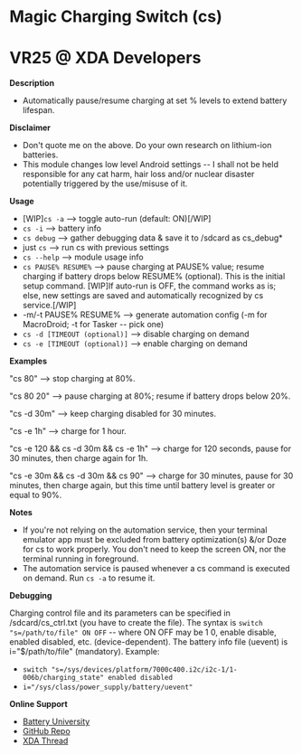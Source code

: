 # Magic Charging Switch (cs)
# VR25 @ XDA Developers


**Description**
- Automatically pause/resume charging at set % levels to extend battery lifespan.


**Disclaimer**
- Don't quote me on the above. Do your own research on lithium-ion batteries.
- This module changes low level Android settings -- I shall not be held responsible for any cat harm, hair loss and/or nuclear disaster potentially triggered by the use/misuse of it.


**Usage**
- [WIP]`cs -a` --> toggle auto-run (default: ON)[/WIP]
- `cs -i` --> battery info
- `cs debug` --> gather debugging data & save it to /sdcard as cs_debug*
- just `cs` --> run cs with previous settings
- `cs --help` --> module usage info
- `cs PAUSE% RESUME%` --> pause charging at PAUSE% value; resume charging if battery drops below RESUME% (optional). This is the initial setup command. [WIP]If auto-run is OFF, the command works as is; else, new settings are saved and automatically recognized by cs service.[/WIP]
- -m/-t PAUSE% RESUME% --> generate automation config (-m for MacroDroid; -t for Tasker -- pick one)
- `cs -d [TIMEOUT (optional)]` --> disable charging on demand
- `cs -e [TIMEOUT (optional)]` --> enable charging on demand


**Examples**

"cs 80" --> stop charging at 80%.

"cs 80 20" --> pause charging at 80%; resume if battery drops below 20%.

"cs -d 30m" --> keep charging disabled for 30 minutes.

"cs -e 1h" --> charge for 1 hour.

"cs -e 120 && cs -d 30m && cs -e 1h" --> charge for 120 seconds, pause for 30 minutes, then charge again for 1h.

"cs -e 30m && cs -d 30m && cs 90" --> charge for 30 minutes, pause for 30 minutes, then charge again, but this time until battery level is greater or equal to 90%.


**Notes**

- If you're not relying on the automation service, then your terminal emulator app must be excluded from battery optimization(s) &/or Doze for cs to work properly. You don't need to keep the screen ON, nor the terminal running in foreground.
- The automation service is paused whenever a cs command is executed on demand. Run `cs -a` to resume it.


**Debugging**

Charging control file and its parameters can be specified in /sdcard/cs_ctrl.txt (you have to create the file). The syntax is `switch "s=/path/to/file" ON OFF` -- where ON OFF may be 1 0, enable disable, enabled disabled, etc. (device-dependent). The battery info file (uevent) is i="$/path/to/file" (mandatory). Example:

- `switch "s=/sys/devices/platform/7000c400.i2c/i2c-1/1-006b/charging_state" enabled disabled`
- `i="/sys/class/power_supply/battery/uevent"`


**Online Support**
- [Battery University](http://batteryuniversity.com/learn/article/how_to_prolong_lithium_based_batteries)
- [GitHub Repo](https://github.com/Magisk-Modules-Repo/Magic-Charging-Switch)
- [XDA Thread](https://forum.xda-developers.com/apps/magisk/module-magic-charging-switch-cs-v2017-9-t3668427)